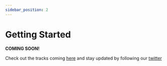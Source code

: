```yaml
---
sidebar_position: 2
---
```


# Getting Started

**COMING SOON!**

Check out the tracks coming [here](/docs/tracks) and stay updated by following our [twitter](https://twitter.com/authdeck)